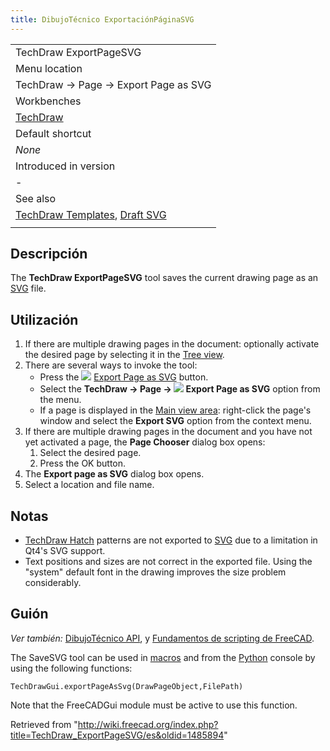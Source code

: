```yaml
---
title: DibujoTécnico ExportaciónPáginaSVG
---
```

|  |
| --- |
| TechDraw ExportPageSVG |
| Menu location |
| TechDraw → Page → Export Page as SVG |
| Workbenches |
| [TechDraw](/TechDraw_Workbench "TechDraw Workbench") |
| Default shortcut |
| *None* |
| Introduced in version |
| - |
| See also |
| [TechDraw Templates](/TechDraw_Templates "TechDraw Templates"), [Draft SVG](/Draft_SVG "Draft SVG") |
|  |

## Descripción

The **TechDraw ExportPageSVG** tool saves the current drawing page as an [SVG](/SVG "SVG") file.

## Utilización

1. If there are multiple drawing pages in the document: optionally activate the desired page by selecting it in the [Tree view](/Tree_view "Tree view").
2. There are several ways to invoke the tool:
   * Press the ![](/images/TechDraw_ExportPageSVG.svg) [Export Page as SVG](/TechDraw_ExportPageSVG "TechDraw ExportPageSVG") button.
   * Select the **TechDraw → Page → ![](/images/TechDraw_ExportPageSVG.svg) Export Page as SVG** option from the menu.
   * If a page is displayed in the [Main view area](/Main_view_area "Main view area"): right-click the page's window and select the **Export SVG** option from the context menu.
3. If there are multiple drawing pages in the document and you have not yet activated a page, the **Page Chooser** dialog box opens:
   1. Select the desired page.
   2. Press the OK button.
4. The **Export page as SVG** dialog box opens.
5. Select a location and file name.

## Notas

* [TechDraw Hatch](/TechDraw_Hatch "TechDraw Hatch") patterns are not exported to [SVG](/SVG "SVG") due to a limitation in Qt4's SVG support.
* Text positions and sizes are not correct in the exported file. Using the "system" default font in the drawing improves the size problem considerably.

## Guión

*Ver también:* [DibujoTécnico API](/index.php?title=TechDrawGui_API/es&action=edit&redlink=1 "TechDrawGui API/es (page does not exist)"), y [Fundamentos de scripting de FreeCAD](/FreeCAD_Scripting_Basics/es "FreeCAD Scripting Basics/es").

The SaveSVG tool can be used in [macros](/Macros "Macros") and from the [Python](/Python "Python") console by using the following functions:

```
TechDrawGui.exportPageAsSvg(DrawPageObject,FilePath)

```

Note that the FreeCADGui module must be active to use this function.

Retrieved from "<http://wiki.freecad.org/index.php?title=TechDraw_ExportPageSVG/es&oldid=1485894>"